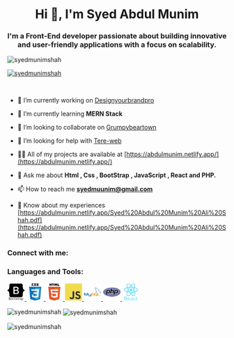 <h1 align="center">Hi 👋, I'm Syed Abdul Munim</h1>
<h3 align="center">I'm a Front-End developer passionate about building innovative and user-friendly applications with a focus on scalability.</h3>

<p align="left"> <img src="https://komarev.com/ghpvc/?username=syedmunimshah&label=Profile%20views&color=0e75b6&style=flat" alt="syedmunimshah" /> </p>

<p align="left"> <a href="https://github.com/ryo-ma/github-profile-trophy"><img src="https://github-profile-trophy.vercel.app/?username=syedmunimshah" alt="syedmunimshah" /></a> </p>

<p align="left"> <a href="https://twitter.com/" target="blank"><img src="https://img.shields.io/twitter/follow/?logo=twitter&style=for-the-badge" alt="" /></a> </p>

- 🔭 I’m currently working on [Designyourbrandpro](https://www.designyourbrandpro.com/)

- 🌱 I’m currently learning **MERN Stack**

- 👯 I’m looking to collaborate on [Grumpybeartown](https://grumpybeartown.netlify.app/)

- 🤝 I’m looking for help with [Tere-web](https://tere-web.netlify.app/)

- 👨‍💻 All of my projects are available at [https://abdulmunim.netlify.app/](https://abdulmunim.netlify.app/)

- 💬 Ask me about **Html , Css , BootStrap , JavaScript , React and PHP.**

- 📫 How to reach me **syedmuunim@gmail.com**

- 📄 Know about my experiences [https://abdulmunim.netlify.app/Syed%20Abdul%20Munim%20Ali%20Shah.pdf](https://abdulmunim.netlify.app/Syed%20Abdul%20Munim%20Ali%20Shah.pdf)

<h3 align="left">Connect with me:</h3>
<p align="left">
</p>

<h3 align="left">Languages and Tools:</h3>
<p align="left"> <a href="https://getbootstrap.com" target="_blank" rel="noreferrer"> <img src="https://raw.githubusercontent.com/devicons/devicon/master/icons/bootstrap/bootstrap-plain-wordmark.svg" alt="bootstrap" width="40" height="40"/> </a> <a href="https://www.w3schools.com/css/" target="_blank" rel="noreferrer"> <img src="https://raw.githubusercontent.com/devicons/devicon/master/icons/css3/css3-original-wordmark.svg" alt="css3" width="40" height="40"/> </a> <a href="https://www.w3.org/html/" target="_blank" rel="noreferrer"> <img src="https://raw.githubusercontent.com/devicons/devicon/master/icons/html5/html5-original-wordmark.svg" alt="html5" width="40" height="40"/> </a> <a href="https://developer.mozilla.org/en-US/docs/Web/JavaScript" target="_blank" rel="noreferrer"> <img src="https://raw.githubusercontent.com/devicons/devicon/master/icons/javascript/javascript-original.svg" alt="javascript" width="40" height="40"/> </a> <a href="https://www.mysql.com/" target="_blank" rel="noreferrer"> <img src="https://raw.githubusercontent.com/devicons/devicon/master/icons/mysql/mysql-original-wordmark.svg" alt="mysql" width="40" height="40"/> </a> <a href="https://www.php.net" target="_blank" rel="noreferrer"> <img src="https://raw.githubusercontent.com/devicons/devicon/master/icons/php/php-original.svg" alt="php" width="40" height="40"/> </a> <a href="https://reactjs.org/" target="_blank" rel="noreferrer"> <img src="https://raw.githubusercontent.com/devicons/devicon/master/icons/react/react-original-wordmark.svg" alt="react" width="40" height="40"/> </a> </p>

<p><img align="left" src="https://github-readme-stats.vercel.app/api/top-langs?username=syedmunimshah&show_icons=true&locale=en&layout=compact" alt="syedmunimshah" /></p>

<p>&nbsp;<img align="center" src="https://github-readme-stats.vercel.app/api?username=syedmunimshah&show_icons=true&locale=en" alt="syedmunimshah" /></p>

<p><img align="center" src="https://github-readme-streak-stats.herokuapp.com/?user=syedmunimshah&" alt="syedmunimshah" /></p>
